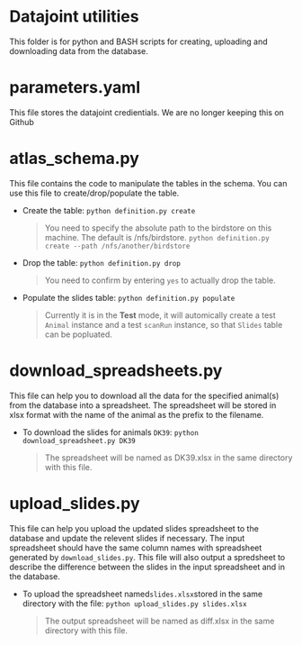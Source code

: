 # Datajoint utilities
This folder is for python and BASH scripts for creating, uploading and
downloading data from the database.

# parameters.yaml
This file stores the datajoint credientials. We are no longer keeping
this on Github

# atlas_schema.py
This file contains the code to manipulate the tables in the schema. You can use this file to create/drop/populate the table. 
- Create the table: 
	`python definition.py create`
	> You need to specify the absolute path to the birdstore on this machine. 
	The default is /nfs/birdstore.
	> `python definition.py create --path /nfs/another/birdstore`
- Drop the table: 
	`python definition.py drop`
	> You need to confirm by entering `yes` to actually drop the table. 
- Populate the slides table: 
	`python definition.py populate`
	> Currently it is in the **Test** mode, it will automically create a test `Animal` instance and a test `scanRun` instance, so that `Slides` table can be popluated.

# download_spreadsheets.py
This file can help you to download all the data for the specified animal(s) from the database into a spreadsheet. The spreadsheet will be stored in xlsx format with the name of the animal as the prefix to the filename.  
- To download the slides for animals `DK39`:
	`python download_spreadsheet.py DK39`
	> The spreadsheet will be named as DK39.xlsx in the same directory with this file. 

# upload_slides.py
This file can help you upload the updated slides spreadsheet to the database and update the relevent slides if necessary. The input spreadsheet should have the same column names with spreadsheet generated by `download_slides.py`. This file will also output a spredsheet to describe the difference between the slides in the input spreadsheet and in the database. 

- To upload the spreadsheet named`slides.xlsx`stored in the same directory with the file:
	`python upload_slides.py slides.xlsx`
	> The output spreadsheet will be named as diff.xlsx in the same directory with this file. 